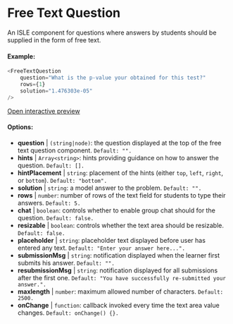 # Free Text Question

An ISLE component for questions where answers by students should be supplied in the form of free text.

#### Example:

``` js
<FreeTextQuestion 
    question="What is the p-value your obtained for this test?" 
    rows={1} 
    solution="1.476303e-05" 
/>
``` 

[Open interactive preview](https://isle.heinz.cmu.edu/components/free-text-question/)

#### Options:

* __question__ | `(string|node)`: the question displayed at the top of the free text question component. `Default: "".`
* __hints__ | `Array<string>`: hints providing guidance on how to answer the question. `Default: [].`
* __hintPlacement__ | `string`: placement of the hints (either `top`, `left`, `right`, or `bottom`). `Default: "bottom".`
* __solution__ | `string`: a model answer to the problem. `Default: "".`
* __rows__ | `number`: number of rows of the text field for students to type their answers. `Default: 5.`
* __chat__ | `boolean`: controls whether to enable group chat should for the question. `Default: false.`
* __resizable__ | `boolean`: controls whether the text area should be resizable. `Default: false.`
* __placeholder__ | `string`: placeholder text displayed before user has entered any text. `Default: "Enter your answer here...".`
* __submissionMsg__ | `string`: notification displayed when the learner first submits his answer. `Default: "".`
* __resubmissionMsg__ | `string`: notification displayed for all submissions after the first one. `Default: "You have successfully re-submitted your answer.".`
* __maxlength__ | `number`: maximum allowed number of characters. `Default: 2500.`
* __onChange__ | `function`: callback invoked every time the text area value changes. `Default: onChange() {}.`
